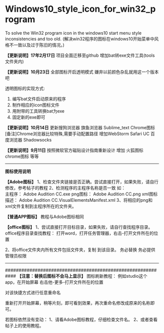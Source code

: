# Windows10_style_icon_for_win32_program
To solve the Win32 program icon in the windows10 start menu style inconsistencies and too old.
(解决win32程序的图标在windows10开始菜单中风格不一致以及过于陈旧的情况。)


**【更新说明】17年2月17日**
项目全面迁移至github
增加bat转exe文件工具(tools文件夹内)

**【更新说明】10月23日**
全部图标开启透明模式
嫌弃以前颜色杂乱就用这一个版本吧
 
透明图标的实现方式:
1.	编写bat文件启动原来的程序
2.	制作相应的icon图标文件
3.	用附带的工具转换bat为exe
4.	固定新的exe即可


**【更新说明】10月14日**
更新搜狗浏览器 旗鱼浏览器 Sublime_text Chrome图标
[备注]Chrome浏览器比较特殊,需要手动配置路径
增加WebStorm Safari UC 百度浏览器 Shadowsocks


**【更新说明】9月11日**
按照微软官方磁贴设计指南重新设计
增加 火狐图标 chrome图标 等等


----------


**图标使用说明**

**【Adobe图标】**
1、检查文件夹链接是否正确。尝试直接打开，如果失败，请自行修改，参考帖子的教程
2、检测程序的主程序名称是否一致
   如：	
主程序：			Adobe Audition CC.exe
png图标：		Adobe Audition CC.png
xml图标描述：		Adobe Audition CC.VisualElementsManifest.xml
3、将相应的png和xml文件复制到主程序所在的文件夹。




**【普通APP图标】**
教程与Adobe图标相同




**【office图标】**
1、尝试直接打开目标目录，如果失败，请自行查找程序目录。
	office程序目录查找教程：
打开word，打开任务管理器，右击-打开文件所在的位置
 
2、将office文件夹内所有文件包括文件夹，复制 到该目录。
务必替换
务必提供管理员权限
 


----------
############################################################
**【注意：替换后图标不会马上显示】**
图标刷新教程：
例如studio这个app，在开始屏幕
右击他-更多-打开文件所在的位置
 
对该快捷方式进行任意重命名
 
重新打开开始屏幕，稍等片刻，即可看到效果，再次重命名修改成原来的名称即可。


若图标依然没有变动：
1、请看Adobe图标教程，仔细检查文件名。
2、或者查看帖子上的使用教程。

